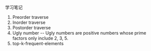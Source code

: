 学习笔记

1. Preorder traverse
2. Inorder traverse
3. Postorder traverse
4. Ugly number -- Ugly numbers are positive numbers whose prime factors only include 2, 3, 5.
5. top-k-frequent-elements
